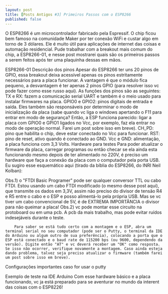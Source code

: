 ```yaml
---
layout: post
title: [Posts Antigos #3] Primeiros Passos com o ESP8266
published: false
---
```

 O ESP8266 é um microcontrolador fabricado pela Espressif. O chip ficou bem famoso na comunidade Maker por ter conexão WiFi e custar algo em torno de 3 dólares. Ele é muito útil para aplicações de internet das coisas e automação residencial. Pude trabalhar com a breakout mais comum do chip, a ESP8266-01, e nesse post mostrarei quais são os primeiros passos a serem feitos após ter uma plaquinha dessas em mãos.

ESP8266-01
Descrição dos pinos
        Apesar do ESP8266 ter uns 20 pinos de GPIO, essa breakout deixa acessível apenas os pinos estritamente necessários para a placa funcionar. A vantagem é que o módulo fica pequeno, a desvantagem é ter apenas 2 pinos GPIO (para resolver isso vc pode fazer como esse russo aqui). As funções dos pinos são as seguintes:
TX e RX: fazem a comunicação serial UART e também é o meio usado para instalar firmwares na placa.
GPIO0 e GPIO2: pinos digitais de entrada e saída. Eles também são responsáveis por determinar o modo de inicialização da placa (sabe quando vc liga o windows apertando o F11 para entrar em modo de segurança? Então, a ESP funciona parecido: ligar a placa com GPIO0 e GPIO1 ligados no Vcc, por exemplo, faz ela entrar no modo de operação normal. Farei um post sobre isso em breve).
CH_PD: pino que habilita o chip, deve estar conectado no Vcc para funcionar.
RST: pino de reset, ativo quando é conectado ao GND.
Vcc e GND: alimentação, a placa funciona com 3,3 Volts.
Hardware para testes
        Para poder atualizar o firmware da placa, carregar programas ou então checar se ela ainda esta funcionando mesmo depois de ter alimentado no 220V, é preciso um hardware que faça a conexão da placa com o computador pela porta USB. Eu sugiro esse esquemático aqui (tirado da bíblia do ESP8266, do INRI Neil Kolban):

Obs.1) o "FTDI Basic Programer" pode ser qualquer conversor TTL ou cabo FTDI. Estou usando um cabo FTDI modificado (o mesmo desse post aqui), que transmite os dados em 3,3V, assim não preciso do divisor de tensão R4 e R5 entre o cabo e o ESP e posso alimentá-lo pela própria USB. Mas se vc tiver um cabo convencional de 5V, é de EXTREMA IMPORTÂNCIA o divisor para não queimar a placa!
Obs.2) vc pode montar esse circuito na protoboard ou em uma pcb. A pcb da mais trabalho, mas pode evitar ruídos indesejáveis durante o teste.

        Para saber se está tudo certo com a montagem e o ESP, abra um terminal serial no seu computador (pode ser o Putty, o terminal da IDE do Arduino ou algum outro de sua preferência), colocando a porta que o ESP está conectado e o baud rate de 115200 bps (ou 9600, dependendo da versão). Digite então "AT" e vc deverá receber um "OK" como resposta. Se isso não ocorrer, verifique novamente a montagem. Caso ainda esteja dando problema, talvez seja preciso atualizar o firmware (também farei um post sobre isso em breve).



Configurações importantes caso for usar o putty
        

Exemplo de teste na IDE Arduino
        Com esse hardware básico e a placa funcionando, vc ja está preparado para se aventurar no mundo da interent das coisas com o ESP8226!
